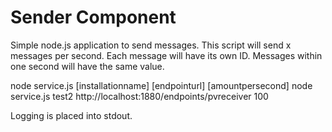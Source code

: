 # Sender Component

Simple node.js application to send messages. This script will send x messages per second. Each message will have its own ID. Messages within one second will have the same value.

  node service.js [installationname] [endpointurl] [amountpersecond]
  node service.js test2 http://localhost:1880/endpoints/pvreceiver 100

Logging is placed into stdout.
